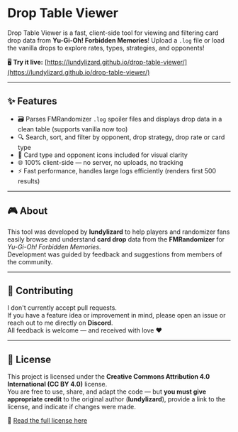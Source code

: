 # Drop Table Viewer

Drop Table Viewer is a fast, client-side tool for viewing and filtering card drop data from **Yu-Gi-Oh! Forbidden Memories**!
Upload a `.log` file or load the vanilla drops to explore rates, types, strategies, and opponents!

🖥️ **Try it live:** [https://lundylizard.github.io/drop-table-viewer/](https://lundylizard.github.io/drop-table-viewer/)

---

## ✨ Features

- 🗃️ Parses FMRandomizer `.log` spoiler files and displays drop data in a clean table (supports vanilla now too)
- 🔍 Search, sort, and filter by opponent, drop strategy, drop rate or card type
- 🎨 Card type and opponent icons included for visual clarity
- 🌐 100% client-side — no server, no uploads, no tracking
- ⚡ Fast performance, handles large logs efficiently (renders first 500 results)

---

## 🎮 About

This tool was developed by **lundylizard** to help players and randomizer fans easily browse and understand **card drop** data from the **FMRandomizer** for *Yu-Gi-Oh! Forbidden Memories*.  
Development was guided by feedback and suggestions from members of the community.

---

## 🤝 Contributing

I don't currently accept pull requests.  
If you have a feature idea or improvement in mind, please open an issue or reach out to me directly on **Discord**.  
All feedback is welcome — and received with love ❤️

---

## 📄 License

This project is licensed under the **Creative Commons Attribution 4.0 International (CC BY 4.0)** license.  
You are free to use, share, and adapt the code — but **you must give appropriate credit** to the original author (**lundylizard**), provide a link to the license, and indicate if changes were made.

🔗 [Read the full license here](https://creativecommons.org/licenses/by/4.0/)
